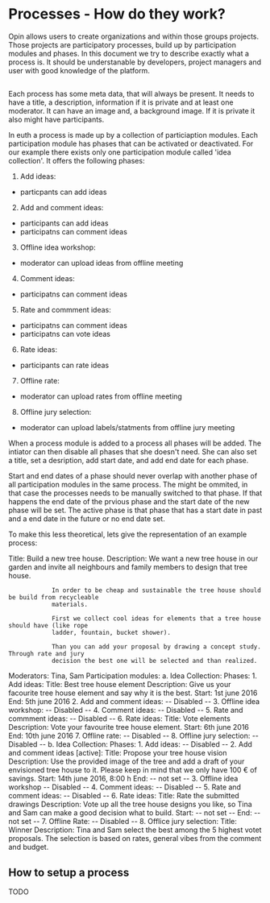 # Processes - How do they work?

Opin allows users to create organizations and within those groups projects. Those projects are
participatory processes, build up by participation modules and phases. In this document we try to
describe exactly what a process is. It should be understanable by developers, project managers and
user with good knowledge of the platform.

##

Each process has some meta data, that will always be present. It needs to have a title, a
description, information if it is private and at least one moderator. It can have an image and, a
background image. If it is private it also might have participants.

In euth a process is made up by a collection of particiaption modules. Each participation module has
phases that can be activated or deactivated. For our example there exists only one participation
module called 'idea collection'. It offers the following phases:

  1. Add ideas:
   - particpants can add ideas
  2. Add and comment ideas:
   - participants can add ideas
   - participatns can comment ideas
  3. Offline idea workshop:
   - moderator can upload ideas from offline meeting
  4. Comment ideas:
   - participatns can comment ideas
  5. Rate and commment ideas:
   - participatns can comment ideas
   - participatns can vote ideas
  6. Rate ideas:
   - participants can rate ideas
  7. Offline rate:
   - moderator can upload rates from offline meeting
  8. Offline jury selection:
   - moderator can upload labels/statments from offline jury meeting

When a process module is added to a process all phases will be added. The intiator can then disable
all phases that she doesn't need. She can also set a title, set a desription, add start date, and
add end date for each phase.

Start and end dates of a phase should never overlap with another phase of all participation modules
in the same process. The might be ommited, in that case the processes needs to be manually switched
to that phase. If that happens the end date of the prvious phase and the start date of the new phase
will be set. The active phase is that phase that has a start date in past and a end date in the
future or no end date set.

To make this less theoretical, lets give the representation of an example process:

   Title: Build a new tree house.
   Description: We want a new tree house in our garden and invite all neighbours and family members
                to design that tree house.

                In order to be cheap and sustainable the tree house should be build from recycleable
                materials.

                First we collect cool ideas for elements that a tree house should have (like rope
                ladder, fountain, bucket shower).

                Than you can add your proposal by drawing a concept study. Through rate and jury
                decision the best one will be selected and than realized.
   Moderators: Tina, Sam
   Participation modules:
     a. Idea Collection:
      Phases:
        1. Add ideas:
           Title: Best tree house element
           Description: Give us your facourite tree house element and say why it is the best.
           Start: 1st june 2016
           End: 5th june 2016
        2. Add and comment ideas:
           -- Disabled --
        3. Offline idea workshop:
           -- Disabled --
        4. Comment ideas:
            -- Disabled --
        5. Rate and commment ideas:
            -- Disabled --
        6. Rate ideas:
           Title: Vote elements
           Description: Vote your favourite tree house element.
           Start: 6th june 2016
           End: 10th june 2016
        7. Offline rate:
            -- Disabled --
        8. Offline jury selection:
            -- Disabled --
     b. Idea Collection:
       Phases:
         1. Add ideas:
           -- Disabled --
         2. Add and comment ideas [active]:
           Title: Propose your tree house vision
           Description: Use the provided image of the tree and add a draft of your envisioned tree house
                        to it. Please keep in mind that we only have 100 € of savings.
           Start: 14th june 2016, 8:00 h
           End: -- not set --
         3. Offline idea workshop
           -- Disabled --
         4. Comment ideas:
           -- Disabled --
         5. Rate and comment ideas:
           -- Disabled --
         6. Rate ideas:
           Title: Rate the submitted drawings
            Description: Vote up all the tree house designs you like, so Tina and Sam can make a good
                          decision what to build.
            Start: -- not set --
            End: -- not set --
         7. Offline Rate:
            -- Disabled --
         8. Offlice jury selection:
            Title: Winner
            Description: Tina and Sam select the best among the 5 highest votet proposals. The
                          selection is based on rates, general vibes from the comment and budget.


## How to setup a process

TODO
